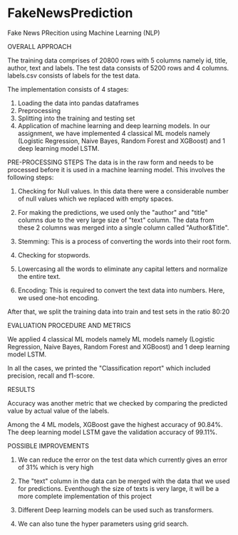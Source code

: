 # FakeNewsPrediction
Fake News PRecition using Machine Learning (NLP)


OVERALL APPROACH

The training data comprises of 20800 rows with 5 columns namely id, title, author, text and labels. The test data consists of 5200 rows and 4 columns. labels.csv consists of labels for the test data.

The implementation consists of 4 stages:
1. Loading the data into pandas dataframes
2. Preprocessing
3. Splitting into the training and testing set
4. Application of machine learning and deep learning models. In our assignment, we have implemented 4 classical ML models namely (Logistic Regression, Naive Bayes, Random Forest and XGBoost) and 1 deep learning model LSTM.

PRE-PROCESSING STEPS
The data is in the raw form and needs to be processed before it is used in a machine learning model. This involves the following steps:

1. Checking for Null values. In this data there were a considerable number of null values which we replaced with empty spaces.

2. For making the predictions, we used only the "author" and "title" columns due to the very large size of "text" column. The data from these 2 columns was merged into a single column called "Author&Title".

3. Stemming: This is a process of converting the words into their root form.

4. Checking for stopwords.
5. Lowercasing all the words to eliminate any capital letters and normalize the entire text.
6. Encoding: This is required to convert the text data into numbers. Here, we used one-hot encoding.

After that, we split the training data into train and test sets in the ratio 80:20

EVALUATION PROCEDURE AND METRICS

We applied 4 classical ML models namely ML models namely (Logistic Regression, Naive Bayes, Random Forest and XGBoost) and 1 deep learning model LSTM.

In all the cases, we printed the "Classification report" which included precision, recall and f1-score.

RESULTS

Accuracy was another metric that we checked by comparing the predicted value by actual value of the labels.

Among the 4 ML models, XGBoost gave the highest accuracy of 90.84%. The deep learning model LSTM gave the validation accuracy of 99.11%.

POSSIBLE IMPROVEMENTS
1. We can reduce the error on the test data which currently gives an error of 31% which is very high

2. The "text" column in the data can be merged with the data that we used for predictions. Eventhough the size of texts is very large, it will be a more complete implementation of this project

3. Different Deep learning models can be used such as transformers.

4. We can also tune the hyper parameters using grid search.
